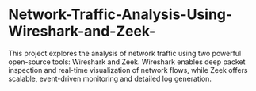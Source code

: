 # Network-Traffic-Analysis-Using-Wireshark-and-Zeek-
This project explores the analysis of network traffic using two powerful open-source tools: Wireshark and Zeek. Wireshark enables deep packet inspection and real-time visualization of network flows, while Zeek offers scalable, event-driven monitoring and detailed log generation. 
